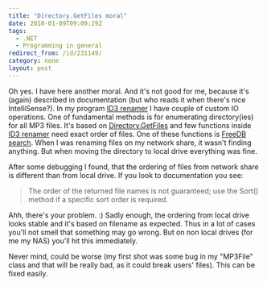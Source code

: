 ```yaml
---
title: "Directory.GetFiles moral"
date: 2010-01-09T09:09:29Z
tags:
  - .NET
  - Programming in general
redirect_from: /id/231149/
category: none
layout: post
---
```

Oh yes. I have here another moral. And it's not good for me, because it's (again) described in documentation (but who reads it when there's nice IntelliSense?). In my program [ID3 renamer][1] I have couple of custom IO operations. One of fundamental methods is for enumerating directory(ies) for all MP3 files. It's based on [Directory.GetFiles][2] and few functions inside [ID3 renamer][3] need exact order of files. One of these functions is [FreeDB search][4]. When I was renaming files on my network share, it wasn't finding anything. But when moving the directory to local drive everything was fine.

After some debugging I found, that the ordering of files from network share is different than from local drive. If you look to documentation you see:

> The order of the returned file names is not guaranteed; use the Sort() method if a specific sort order is required.

Ahh, there's your problem. :) Sadly enough, the ordering from local drive looks stable and it's based on filename as expected. Thus in a lot of cases you'll not smell that something may go wrong. But on non local drives (for me my NAS) you'll hit this immediately.

Never mind, could be worse (my first shot was some bug in my "MP3File" class and that will be really bad, as it could break users' files). This can be fixed easily.

[1]: http://www.id3renamer.com/
[2]: http://msdn.microsoft.com/en-us/library/ms143316.aspx
[3]: http://www.ID3renamer.com/
[4]: http://www.id3renamer.com/help/Writing/feature_freedb.htm